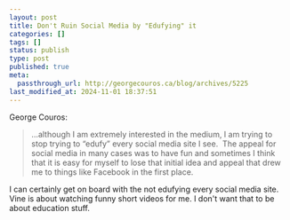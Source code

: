 ```yaml
---
layout: post
title: Don't Ruin Social Media by "Edufying" it
categories: []
tags: []
status: publish
type: post
published: true
meta:
  passthrough_url: http://georgecouros.ca/blog/archives/5225
last_modified_at: 2024-11-01 18:37:51
---
```


George Couros:


>…although I am extremely interested in the medium, I am trying to stop trying to “edufy” every social media site I see.  The appeal for social media in many cases was to have fun and sometimes I think that it is easy for myself to lose that initial idea and appeal that drew me to things like Facebook in the first place.



I can certainly get on board with the not edufying every social media site. Vine is about watching funny short videos for me. I don't want that to be about education stuff.

